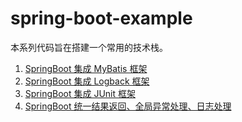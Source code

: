 # spring-boot-example
本系列代码旨在搭建一个常用的技术栈。

1. [SpringBoot 集成 MyBatis 框架](https://www.wangguangwu.com/archives/springboot-integrates-mybatis)
2. [SpringBoot 集成 Logback 框架](https://www.wangguangwu.com/archives/springboot-integrates-logback)
3. [SpringBoot 集成 JUnit 框架](https://www.wangguangwu.com/archives/springboot-integrate-junit)
4. [SpringBoot 统一结果返回、全局异常处理、日志处理](https://www.wangguangwu.com/archives/springboot-standard)